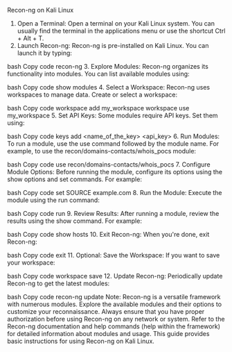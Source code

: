 Recon-ng on Kali Linux
1. Open a Terminal:
Open a terminal on your Kali Linux system. You can usually find the terminal in the applications menu or use the shortcut Ctrl + Alt + T.
2. Launch Recon-ng:
Recon-ng is pre-installed on Kali Linux. You can launch it by typing:

bash
Copy code
recon-ng
3. Explore Modules:
Recon-ng organizes its functionality into modules. You can list available modules using:

bash
Copy code
show modules
4. Select a Workspace:
Recon-ng uses workspaces to manage data. Create or select a workspace:

bash
Copy code
workspace add my_workspace
workspace use my_workspace
5. Set API Keys:
Some modules require API keys. Set them using:

bash
Copy code
keys add <name_of_the_key> <api_key>
6. Run Modules:
To run a module, use the use command followed by the module name. For example, to use the recon/domains-contacts/whois_pocs module:

bash
Copy code
use recon/domains-contacts/whois_pocs
7. Configure Module Options:
Before running the module, configure its options using the show options and set commands. For example:

bash
Copy code
set SOURCE example.com
8. Run the Module:
Execute the module using the run command:

bash
Copy code
run
9. Review Results:
After running a module, review the results using the show command. For example:

bash
Copy code
show hosts
10. Exit Recon-ng:
When you're done, exit Recon-ng:

bash
Copy code
exit
11. Optional: Save the Workspace:
If you want to save your workspace:

bash
Copy code
workspace save
12. Update Recon-ng:
Periodically update Recon-ng to get the latest modules:

bash
Copy code
recon-ng update
Note:
Recon-ng is a versatile framework with numerous modules. Explore the available modules and their options to customize your reconnaissance.
Always ensure that you have proper authorization before using Recon-ng on any network or system.
Refer to the Recon-ng documentation and help commands (help within the framework) for detailed information about modules and usage.
This guide provides basic instructions for using Recon-ng on Kali Linux.